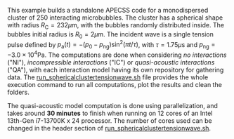 This example builds a standalone APECSS code for a monodispersed cluster of 250 interacting microbubbles. The cluster has a spherical shape with radius $R_{\mathrm{C}} = 232 \mu\mathrm{m}$, with the bubbles randomly distributed inside. The bubbles initial radius is $R_{0} = 2 \mu\mathrm{m}$. The incident wave is a single tension pulse defined by $p_{\mathrm{a}}(t) = -(p_{0} - p_{\mathrm{ng}})\sin^{2}\left(\pi t / \tau \right)$, with $\tau = 1.75 \mu\mathrm{s}$ and $p_{\mathrm{ng}} = -3.0 \times 10^{4} \mathrm{Pa}$. The computations are done when considering *no interactions* ("NI"), *incompressible interactions* ("IC") or *quasi-acoustic interactions* ("QA"), with each interaction model having its own repository for gathering data. The [run_sphericalclustertensionwave.sh](run_sphericalclustertensionwave.sh) file provides the whole execution command to run all computations, plot the results and clean the folders.

The quasi-acoustic model computation is done using parallelization, and takes around **30 minutes** to finish when running on 12 cores of an Intel 13th-Gen i7-13700K x 24 processor. The number of cores used can be changed in the header section of [run_sphericalclustertensionwave.sh](run_sphericalclustertensionwave.sh).